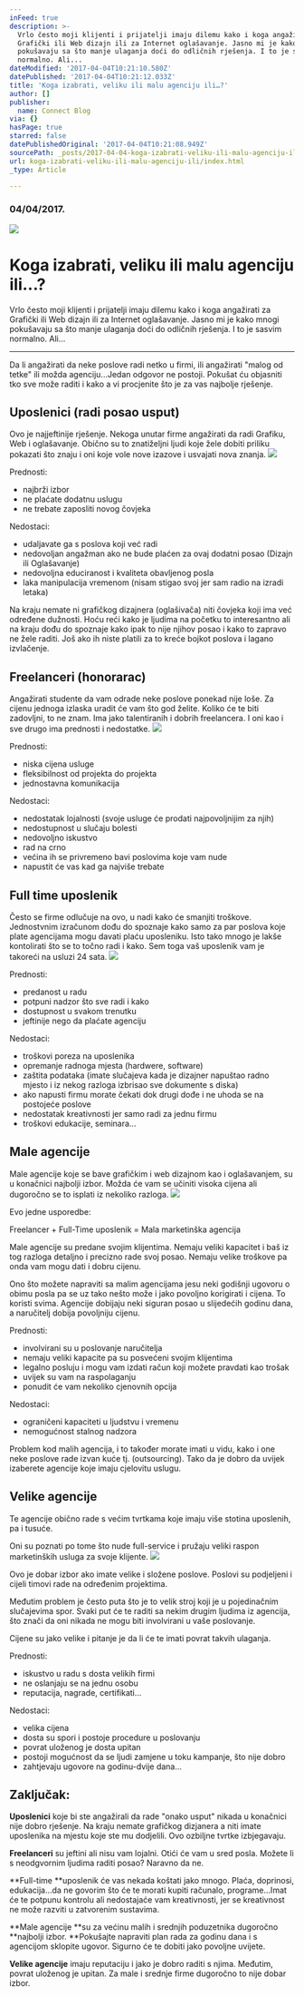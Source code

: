 ```yaml
---
inFeed: true
description: >-
  Vrlo često moji klijenti i prijatelji imaju dilemu kako i koga angažirati za
  Grafički ili Web dizajn ili za Internet oglašavanje. Jasno mi je kako mnogi
  pokušavaju sa što manje ulaganja doći do odličnih rješenja. I to je sasvim
  normalno. Ali...
dateModified: '2017-04-04T10:21:10.580Z'
datePublished: '2017-04-04T10:21:12.033Z'
title: 'Koga izabrati, veliku ili malu agenciju ili…?'
author: []
publisher:
  name: Connect Blog
via: {}
hasPage: true
starred: false
datePublishedOriginal: '2017-04-04T10:21:08.949Z'
sourcePath: _posts/2017-04-04-koga-izabrati-veliku-ili-malu-agenciju-ili.md
url: koga-izabrati-veliku-ili-malu-agenciju-ili/index.html
_type: Article

---
```

### 04/04/2017\.
![](https://the-grid-user-content.s3-us-west-2.amazonaws.com/92639fa9-972a-49b4-a881-a816fb395e8a.jpg)

# Koga izabrati, veliku ili malu agenciju ili...?

Vrlo često moji klijenti i prijatelji imaju dilemu kako i koga angažirati za Grafički ili Web dizajn ili za Internet oglašavanje. Jasno mi je kako mnogi pokušavaju sa što manje ulaganja doći do odličnih rješenja. I to je sasvim normalno. Ali...

---

Da li angažirati da neke poslove radi netko u firmi, ili angažirati "malog od tetke" ili možda agenciju...Jedan odgovor ne postoji. Pokušat ću objasniti tko sve može raditi i kako a vi procjenite što je za vas najbolje rješenje.

## Uposlenici (radi posao usput)

Ovo je najjeftinije rješenje. Nekoga unutar firme angažirati da radi Grafiku, Web i oglašavanje. Obično su to znatiželjni ljudi koje žele dobiti priliku pokazati što znaju i oni koje vole nove izazove i usvajati nova znanja.
![](https://the-grid-user-content.s3-us-west-2.amazonaws.com/d6ccfe2e-f73c-4e5f-8aac-c8bdeed16041.jpg)

Prednosti:

* najbrži izbor
* ne plaćate dodatnu uslugu
* ne trebate zaposliti novog čovjeka

Nedostaci:

* udaljavate ga s poslova koji već radi
* nedovoljan angažman ako ne bude plaćen za ovaj dodatni posao (Dizajn ili Oglašavanje)
* nedovoljna educiranost i kvaliteta obavljenog posla
* laka manipulacija vremenom (nisam stigao svoj jer sam radio na izradi letaka)

Na kraju nemate ni grafičkog dizajnera (oglašivača) niti čovjeka koji ima već određene dužnosti. Hoću reći kako je ljudima na početku to interesantno ali na kraju dođu do spoznaje kako ipak to nije njihov posao i kako to zapravo ne žele raditi. Još ako ih niste platili za to kreće bojkot poslova i lagano izvlačenje.

## Freelanceri (honorarac)

Angažirati studente da vam odrade neke poslove ponekad nije loše. Za cijenu jednoga izlaska uradit će vam što god želite. Koliko će te biti zadovljni, to ne znam. Ima jako talentiranih i dobrih freelancera. I oni kao i sve drugo ima prednosti i nedostatke.
![](https://the-grid-user-content.s3-us-west-2.amazonaws.com/8c8639b6-c1f2-4200-8a9d-1d2a922c9de0.jpg)

Prednosti:

* niska cijena usluge
* fleksibilnost od projekta do projekta
* jednostavna komunikacija

Nedostaci:

* nedostatak lojalnosti (svoje usluge će prodati najpovoljnijim za njih)
* nedostupnost u slučaju bolesti
* nedovoljno iskustvo
* rad na crno
* većina ih se privremeno bavi poslovima koje vam nude
* napustit će vas kad ga najviše trebate

## Full time uposlenik

Često se firme odlučuje na ovo, u nadi kako će smanjiti troškove. Jednostvnim izračunom dođu do spoznaje kako samo za par poslova koje plate agencijama mogu davati plaću uposleniku. Isto tako mnogo je lakše kontolirati što se to točno radi i kako. Sem toga vaš uposlenik vam je takoreći na usluzi 24 sata.
![](https://the-grid-user-content.s3-us-west-2.amazonaws.com/2443d647-103f-49db-9606-60ff98214be3.jpg)

Prednosti:

* predanost u radu
* potpuni nadzor što sve radi i kako
* dostupnost u svakom trenutku
* jeftinije nego da plaćate agenciju

Nedostaci:

* troškovi poreza na uposlenika
* opremanje radnoga mjesta (hardwere, software)
* zaštita podataka (imate slučajeva kada je dizajner napuštao radno mjesto i iz nekog razloga izbrisao sve dokumente s diska)
* ako napusti firmu morate čekati dok drugi dođe i ne uhoda se na postojeće poslove
* nedostatak kreativnosti jer samo radi za jednu firmu
* troškovi edukacije, seminara...

## Male agencije

Male agencije koje se bave grafičkim i web dizajnom kao i oglašavanjem, su u konačnici najbolji izbor. Možda će vam se učiniti visoka cijena ali dugoročno se to isplati iz nekoliko razloga.
![](https://the-grid-user-content.s3-us-west-2.amazonaws.com/6236a290-f868-4882-b257-7f385d64a8eb.jpg)

Evo jedne usporedbe:

Freelancer + Full-Time uposlenik = Mala marketinška agencija

Male agencije su predane svojim klijentima. Nemaju veliki kapacitet i baš iz tog razloga detaljno i precizno rade svoj posao. Nemaju velike troškove pa onda vam mogu dati i dobru cijenu.

Ono što možete napraviti sa malim agencijama jesu neki godišnji ugovoru o obimu posla pa se uz tako nešto može i jako povoljno korigirati i cijena. To koristi svima. Agencije dobijaju neki siguran posao u slijedećih godinu dana, a naručitelj dobija povoljniju cijenu.

Prednosti:

* involvirani su u poslovanje naručitelja
* nemaju veliki kapacite pa su posvećeni svojim klijentima
* legalno posluju i mogu vam izdati račun koji možete pravdati kao trošak
* uvijek su vam na raspolaganju
* ponudit će vam nekoliko cjenovnih opcija

Nedostaci:

* ograničeni kapaciteti u ljudstvu i vremenu
* nemogućnost stalnog nadzora

Problem kod malih agencija, i to također morate imati u vidu, kako i one neke poslove rade izvan kuće tj. (outsourcing). Tako da je dobro da uvijek izaberete agencije koje imaju cjelovitu uslugu.

## Velike agencije

Te agencije obično rade s većim tvrtkama koje imaju više stotina uposlenih, pa i tusuće.

Oni su poznati po tome što nude full-service i pružaju veliki raspon marketinških usluga za svoje klijente.
![](https://the-grid-user-content.s3-us-west-2.amazonaws.com/4e24d57e-6ae6-41f7-be14-81d2b6915a65.jpg)

Ovo je dobar izbor ako imate velike i složene poslove. Poslovi su podjeljeni i cijeli timovi rade na određenim projektima.

Međutim problem je često puta što je to velik stroj koji je u pojedinačnim slučajevima spor. Svaki put će te raditi sa nekim drugim ljudima iz agencija, što znači da oni nikada ne mogu biti involvirani u vaše poslovanje.

Cijene su jako velike i pitanje je da li će te imati povrat takvih ulaganja.

Prednosti:

* iskustvo u radu s dosta velikih firmi
* ne oslanjaju se na jednu osobu
* reputacija, nagrade, certifikati...

Nedostaci:

* velika cijena
* dosta su spori i postoje procedure u poslovanju
* povrat uloženog je dosta upitan
* postoji mogućnost da se ljudi zamjene u toku kampanje, što nije dobro
* zahtjevaju ugovore na godinu-dvije dana...

## Zaključak:

**Uposlenici** koje bi ste angažirali da rade "onako usput" nikada u konačnici nije dobro rješenje. Na kraju nemate grafičkog dizjanera a niti imate uposlenika na mjestu koje ste mu dodjelili. Ovo ozbiljne tvrtke izbjegavaju.

**Freelanceri** su jeftini ali nisu vam lojalni. Otići će vam u sred posla. Možete li s neodgvornim ljudima raditi posao? Naravno da ne.

**Full-time **uposlenik će vas nekada koštati jako mnogo. Plaća, doprinosi, edukacija...da ne govorim što će te morati kupiti računalo, programe...Imat će te potpunu kontrolu ali nedostajaće vam kreativnosti, jer se kreativnost ne može razviti u zatvorenim sustavima.

**Male agencije **su za većinu malih i srednjih poduzetnika dugoročno **najbolji izbor. **Pokušajte napraviti plan rada za godinu dana i s agencijom sklopite ugovor. Sigurno će te dobiti jako povoljne uvijete.

**Velike agencije** imaju reputaciju i jako je dobro raditi s njima. Međutim, povrat uloženog je upitan. Za male i srednje firme dugoročno to nije dobar izbor.
